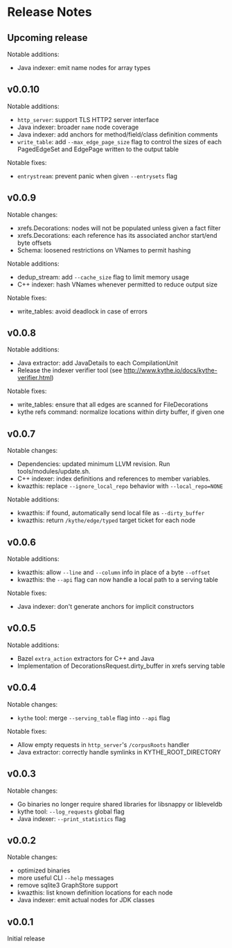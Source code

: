 # Release Notes

## Upcoming release

Notable additions:
 - Java indexer: emit name nodes for array types

## v0.0.10

Notable additions:
 - `http_server`: support TLS HTTP2 server interface
 - Java indexer: broader `name` node coverage
 - Java indexer: add anchors for method/field/class definition comments
 - `write_table`: add `--max_edge_page_size` flag to control the sizes of each
                  PagedEdgeSet and EdgePage written to the output table

Notable fixes:
 - `entrystream`: prevent panic when given `--entrysets` flag

## v0.0.9

Notable changes:
 - xrefs.Decorations: nodes will not be populated unless given a fact filter
 - xrefs.Decorations: each reference has its associated anchor start/end byte offsets
 - Schema: loosened restrictions on VNames to permit hashing

Notable additions:
 - dedup_stream: add `--cache_size` flag to limit memory usage
 - C++ indexer: hash VNames whenever permitted to reduce output size

Notable fixes:
 - write_tables: avoid deadlock in case of errors

## v0.0.8

Notable additions:
 - Java extractor: add JavaDetails to each CompilationUnit
 - Release the indexer verifier tool (see http://www.kythe.io/docs/kythe-verifier.html)

Notable fixes:
 - write_tables: ensure that all edges are scanned for FileDecorations
 - kythe refs command: normalize locations within dirty buffer, if given one

## v0.0.7

Notable changes:
 - Dependencies: updated minimum LLVM revision. Run tools/modules/update.sh.
 - C++ indexer: index definitions and references to member variables.
 - kwazthis: replace `--ignore_local_repo` behavior with `--local_repo=NONE`

Notable additions:
 - kwazthis: if found, automatically send local file as `--dirty_buffer`
 - kwazthis: return `/kythe/edge/typed` target ticket for each node

## v0.0.6

Notable additions:
 - kwazthis: allow `--line` and `--column` info in place of a byte `--offset`
 - kwazthis: the `--api` flag can now handle a local path to a serving table

Notable fixes:
 - Java indexer: don't generate anchors for implicit constructors

## v0.0.5

Notable additions:
 - Bazel `extra_action` extractors for C++ and Java
 - Implementation of DecorationsRequest.dirty_buffer in xrefs serving table

## v0.0.4

Notable changes:
 - `kythe` tool: merge `--serving_table` flag into `--api` flag

Notable fixes:
 - Allow empty requests in `http_server`'s `/corpusRoots` handler
 - Java extractor: correctly handle symlinks in KYTHE_ROOT_DIRECTORY

## v0.0.3

Notable changes:
 - Go binaries no longer require shared libraries for libsnappy or libleveldb
 - kythe tool: `--log_requests` global flag
 - Java indexer: `--print_statistics` flag

## v0.0.2

Notable changes:
 - optimized binaries
 - more useful CLI `--help` messages
 - remove sqlite3 GraphStore support
 - kwazthis: list known definition locations for each node
 - Java indexer: emit actual nodes for JDK classes

## v0.0.1

Initial release
